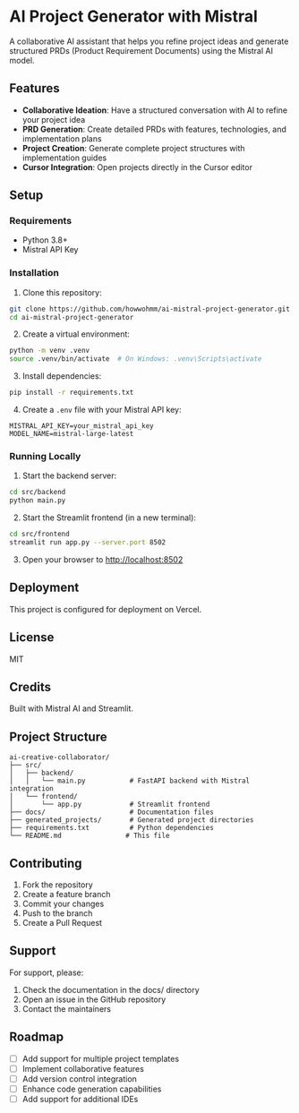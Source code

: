 # AI Project Generator with Mistral

A collaborative AI assistant that helps you refine project ideas and generate structured PRDs (Product Requirement Documents) using the Mistral AI model.

## Features

- **Collaborative Ideation**: Have a structured conversation with AI to refine your project idea
- **PRD Generation**: Create detailed PRDs with features, technologies, and implementation plans
- **Project Creation**: Generate complete project structures with implementation guides
- **Cursor Integration**: Open projects directly in the Cursor editor

## Setup

### Requirements

- Python 3.8+
- Mistral API Key

### Installation

1. Clone this repository:
```bash
git clone https://github.com/howwohmm/ai-mistral-project-generator.git
cd ai-mistral-project-generator
```

2. Create a virtual environment:
```bash
python -m venv .venv
source .venv/bin/activate  # On Windows: .venv\Scripts\activate
```

3. Install dependencies:
```bash
pip install -r requirements.txt
```

4. Create a `.env` file with your Mistral API key:
```
MISTRAL_API_KEY=your_mistral_api_key
MODEL_NAME=mistral-large-latest
```

### Running Locally

1. Start the backend server:
```bash
cd src/backend
python main.py
```

2. Start the Streamlit frontend (in a new terminal):
```bash
cd src/frontend
streamlit run app.py --server.port 8502
```

3. Open your browser to [http://localhost:8502](http://localhost:8502)

## Deployment

This project is configured for deployment on Vercel.

## License

MIT

## Credits

Built with Mistral AI and Streamlit.

## Project Structure

```
ai-creative-collaborator/
├── src/
│   ├── backend/
│   │   └── main.py           # FastAPI backend with Mistral integration
│   └── frontend/
│       └── app.py            # Streamlit frontend
├── docs/                     # Documentation files
├── generated_projects/       # Generated project directories
├── requirements.txt          # Python dependencies
└── README.md                # This file
```

## Contributing

1. Fork the repository
2. Create a feature branch
3. Commit your changes
4. Push to the branch
5. Create a Pull Request

## Support

For support, please:
1. Check the documentation in the docs/ directory
2. Open an issue in the GitHub repository
3. Contact the maintainers

## Roadmap

- [ ] Add support for multiple project templates
- [ ] Implement collaborative features
- [ ] Add version control integration
- [ ] Enhance code generation capabilities
- [ ] Add support for additional IDEs 